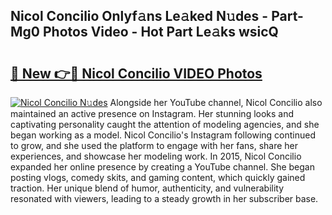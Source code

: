 ## Nicol Concilio Onlyf𝚊ns Le𝚊ked N𝚞des - Part-Mg0 Photos Video - Hot Part Le𝚊ks wsicQ

# <h2><a href="http://ac40938.deff.icu/?id=Nicol+Concilio">🔗 New 👉🔴 Nicol Concilio VIDEO Photos</a></h2>

[![Nicol Concilio N𝚞des](https://i.imgur.com/rIISA9y.gif)](http://ac40938.deff.icu/?id=Nicol+Concilio)
Alongside her YouTube channel, Nicol Concilio also maintained an active presence on Instagram. Her stunning looks and captivating personality caught the attention of modeling agencies, and she began working as a model. Nicol Concilio's Instagram following continued to grow, and she used the platform to engage with her fans, share her experiences, and showcase her modeling work. In 2015, Nicol Concilio expanded her online presence by creating a YouTube channel. She began posting vlogs, comedy skits, and gaming content, which quickly gained traction. Her unique blend of humor, authenticity, and vulnerability resonated with viewers, leading to a steady growth in her subscriber base.
